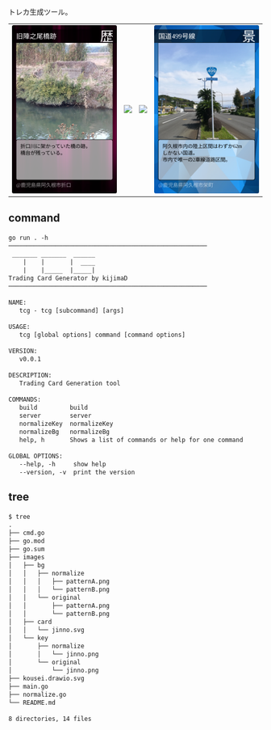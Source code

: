 トレカ生成ツール。

<table>
<tr>
<td><img src="./images/card/jinno.svg" /></td>
<td><img src="./images/card/nabeishi.svg" /></td>
<td><img src="./images/card/okawa.svg" /></td>
<td><img src="./images/card/r499.svg" /></td>
</tr>
</table>

## command

```
go run . -h
───────────────────────────────────────────────────────
 _______ _______  ______
    |    |       |  ____
    |    |_____  |_____|
Trading Card Generator by kijimaD
───────────────────────────────────────────────────────

NAME:
   tcg - tcg [subcommand] [args]

USAGE:
   tcg [global options] command [command options]

VERSION:
   v0.0.1

DESCRIPTION:
   Trading Card Generation tool

COMMANDS:
   build         build
   server        server
   normalizeKey  normalizeKey
   normalizeBg   normalizeBg
   help, h       Shows a list of commands or help for one command

GLOBAL OPTIONS:
   --help, -h     show help
   --version, -v  print the version
```

## tree

```
$ tree
.
├── cmd.go
├── go.mod
├── go.sum
├── images
│   ├── bg
│   │   ├── normalize
│   │   │   ├── patternA.png
│   │   │   └── patternB.png
│   │   └── original
│   │       ├── patternA.png
│   │       └── patternB.png
│   ├── card
│   │   └── jinno.svg
│   └── key
│       ├── normalize
│       │   └── jinno.png
│       └── original
│           └── jinno.png
├── kousei.drawio.svg
├── main.go
├── normalize.go
└── README.md

8 directories, 14 files
```
